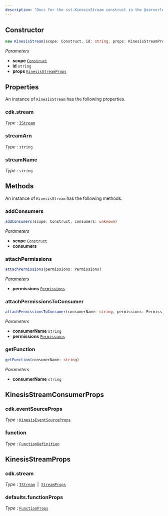 ```yaml
---
description: "Docs for the sst.KinesisStream construct in the @serverless-stack/resources package"
---
```



## Constructor
```ts
new KinesisStream(scope: Construct, id: string, props: KinesisStreamProps)
```
_Parameters_
- __scope__ [`Construct`](https://docs.aws.amazon.com/cdk/api/v2/docs/constructs.Construct.html)
- __id__ `string`
- __props__ [`KinesisStreamProps`](#kinesisstreamprops)
## Properties
An instance of `KinesisStream` has the following properties.

### cdk.stream

_Type_ : [`IStream`](https://docs.aws.amazon.com/cdk/api/v2/docs/aws-cdk-lib.IStream.html)


### streamArn

_Type_ : `string`

### streamName

_Type_ : `string`

## Methods
An instance of `KinesisStream` has the following methods.
### addConsumers

```ts
addConsumers(scope: Construct, consumers: unknown)
```
_Parameters_
- __scope__ [`Construct`](https://docs.aws.amazon.com/cdk/api/v2/docs/constructs.Construct.html)
- __consumers__ 

### attachPermissions

```ts
attachPermissions(permissions: Permissions)
```
_Parameters_
- __permissions__ [`Permissions`](Permissions)
### attachPermissionsToConsumer

```ts
attachPermissionsToConsumer(consumerName: string, permissions: Permissions)
```
_Parameters_
- __consumerName__ `string`
- __permissions__ [`Permissions`](Permissions)
### getFunction

```ts
getFunction(consumerName: string)
```
_Parameters_
- __consumerName__ `string`
## KinesisStreamConsumerProps

### cdk.eventSourceProps

_Type_ : [`KinesisEventSourceProps`](https://docs.aws.amazon.com/cdk/api/v2/docs/aws-cdk-lib.KinesisEventSourceProps.html)


### function

_Type_ : [`FunctionDefinition`](FunctionDefinition)

## KinesisStreamProps

### cdk.stream

_Type_ : [`IStream`](https://docs.aws.amazon.com/cdk/api/v2/docs/aws-cdk-lib.IStream.html)&nbsp; | &nbsp;[`StreamProps`](https://docs.aws.amazon.com/cdk/api/v2/docs/aws-cdk-lib.StreamProps.html)






### defaults.functionProps

_Type_ : [`FunctionProps`](FunctionProps)

